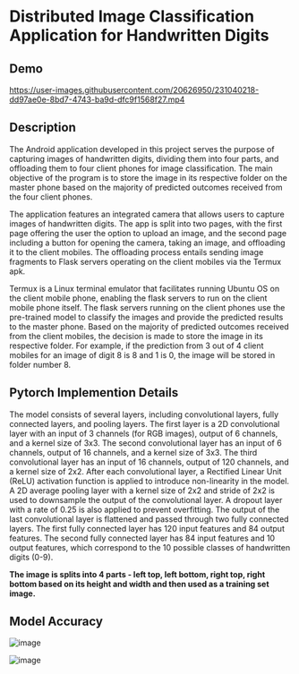 # Distributed Image Classification Application for Handwritten Digits

## Demo

https://user-images.githubusercontent.com/20626950/231040218-dd97ae0e-8bd7-4743-ba9d-dfc9f1568f27.mp4

## Description

The Android application developed in this project serves the purpose of capturing images of handwritten digits, dividing them into four parts, and offloading them
to four client phones for image classification. The main objective of the program is to store the image in its respective folder on the master phone based on the
majority of predicted outcomes received from the four client phones.

The application features an integrated camera that allows users to capture images of handwritten digits. The app is split into two pages, with the first page offering
the user the option to upload an image, and the second page including a button for opening the camera, taking an image, and offloading it to the client mobiles. The
offloading process entails sending image fragments to Flask servers operating on the client mobiles via the Termux apk.

Termux is a Linux terminal emulator that facilitates running Ubuntu OS on the client mobile phone, enabling the flask servers to run on the client mobile phone itself.
The flask servers running on the client phones use the pre-trained model to classify the images and provide the predicted results to the master phone. Based on the
majority of predicted outcomes received from the client mobiles, the decision is made to store the image in its respective folder. For example, if the prediction
from 3 out of 4 client mobiles for an image of digit 8 is 8 and 1 is 0, the image will be stored in folder number 8.

## Pytorch Implemention Details

The model consists of several layers, including convolutional layers, fully connected layers, and pooling layers.
The first layer is a 2D convolutional layer with an input of 3 channels (for RGB images), output of 6 channels, and a kernel size of 3x3. The second convolutional layer has an input of 6 channels, output of 16 channels, and a kernel size of 3x3. The third convolutional layer has an input of 16 channels, output of 120 channels, and a kernel size of 2x2.
After each convolutional layer, a Rectified Linear Unit (ReLU) activation function is applied to introduce non-linearity in the model. A 2D average pooling layer with a kernel size of 2x2 and stride of 2x2 is used to downsample the output of the convolutional layer. A dropout layer with a rate of 0.25 is also applied to prevent overfitting.
The output of the last convolutional layer is flattened and passed through two fully connected layers. The first fully connected layer has 120 input features and 84 output features. The second fully connected layer has 84 input features and 10 output features, which correspond to the 10 possible classes of handwritten digits (0-9).

**The image is splits into 4 parts - left top, left bottom, right top, right bottom based on its height and width and then used as a training set image.** 

## Model Accuracy

![image](https://user-images.githubusercontent.com/20626950/231043798-a0a8a692-b7a1-4323-b447-297677f0d1ab.png)

![image](https://user-images.githubusercontent.com/20626950/231044465-3d3fa261-3b94-4f6e-aa4e-a6f8f449a989.png)

